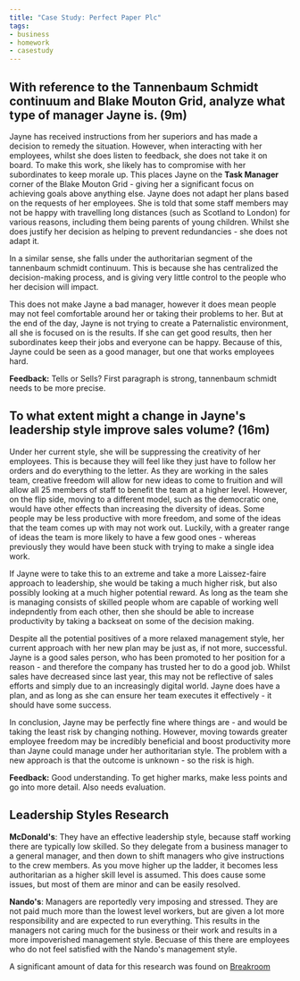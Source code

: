 ```yaml
---
title: "Case Study: Perfect Paper Plc"
tags:
- business
- homework
- casestudy
---
```


## With reference to the Tannenbaum Schmidt continuum and Blake Mouton Grid, analyze what type of manager Jayne is. (9m)

Jayne has received instructions from her superiors and has made a decision to remedy the situation. However, when interacting with her employees, whilst she does listen to feedback, she does not take it on board. To make this work, she likely has to compromise with her subordinates to keep morale up. This places Jayne on the **Task Manager** corner of the Blake Mouton Grid - giving her a significant focus on achieving goals above anything else. Jayne does not adapt her plans based on the requests of her employees. She is told that some staff members may not be happy with travelling long distances (such as Scotland to London) for various reasons, including them being parents of young children. Whilst she does justify her decision as helping to prevent redundancies - she does not adapt it.

In a similar sense, she falls under the authoritarian segment of the tannenbaum schmidt continuum. This is because she has centralized the decision-making process, and is giving very little control to the people who her decision will impact. 

This does not make Jayne a bad manager, however it does mean people may not feel comfortable around her or taking their problems to her. But at the end of the day, Jayne is not trying to create a Paternalistic environment, all she is focused on is the results. If she can get good results, then her subordinates keep their jobs and everyone can be happy. Because of this, Jayne could be seen as a good manager, but one that works employees hard.

**Feedback:** Tells or Sells? First paragraph is strong, tannenbaum schmidt needs to be more precise.

## To what extent might a change in Jayne's leadership style improve sales volume? (16m)

Under her current style, she will be suppressing the creativity of her employees. This is because they will feel like they just have to follow her orders and do everything to the letter. As they are working in the sales team, creative freedom will allow for new ideas to come to fruition and will allow all 25 members of staff to benefit the team at a higher level. However, on the flip side, moving to a different model, such as the democratic one, would have other effects than increasing the diversity of ideas. Some people may be less productive with more freedom, and some of the ideas that the team comes up with may not work out. Luckily, with a greater range of ideas the team is more likely to have a few good ones - whereas previously they would have been stuck with trying to make a single idea work.

If Jayne were to take this to an extreme and take a more Laissez-faire approach to leadership, she would be taking a much higher risk, but also possibly looking at a much higher potential reward. As long as the team she is managing consists of skilled people whom are capable of working well indepndently from each other, then she should be able to increase productivity by taking a backseat on some of the decision making. 

Despite all the potential positives of a more relaxed management style, her current approach with her new plan may be just as, if not more, successful. Jayne is a good sales person, who has been promoted to her position for a reason - and therefore the company has trusted her to do a good job. Whilst sales have decreased since last year, this may not be reflective of sales efforts and simply due to an increasingly digital world. Jayne does have a plan, and as long as she can ensure her team executes it effectively - it should have some success. 

In conclusion, Jayne may be perfectly fine where things are - and would be taking the least risk by changing nothing. However, moving towards greater employee freedom may be incredibly beneficial and boost productivity more than Jayne could manage under her authoritarian style. The problem with a new approach is that the outcome is unknown - so the risk is high.

**Feedback:** Good understanding. To get higher marks, make less points and go into more detail. Also needs evaluation.

## Leadership Styles Research

**McDonald's**: They have an effective leadership style, because staff working there are typically low skilled. So they delegate from a business manager to a general manager, and then down to shift managers who give instructions to the crew members. As you move higher up the ladder, it becomes less authoritarian as a higher skill level is assumed. This does cause some issues, but most of them are minor and can be easily resolved.

**Nando's**: Managers are reportedly very imposing and stressed. They are not paid much more than the lowest level workers, but are given a lot more responsibility and are expected to run everything. This results in the managers not caring much for the business or their work and results in a more impoverished management style. Becuase of this there are employees who do not feel satisfied with the Nando's management style.

A significant amount of data for this research was found on [Breakroom](https://breakroom.cc)

‎‎